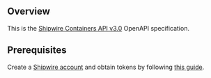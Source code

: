 ## Overview
This is the [Shipwire Containers API v3.0](https://www.shipwire.com/developers/container/) OpenAPI specification.
## Prerequisites

  Create a [Shipwire account](https://www.shipwire.com) and obtain tokens by following [this guide](https://www.shipwire.com/developers/getting-started).
